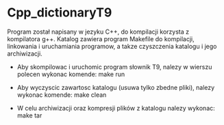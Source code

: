 # Cpp_dictionaryT9

Program został napisany w jezyku C++, do kompilacji korzysta z kompilatora
g++. Katalog zawiera program Makefile do kompilacji, linkowania i uruchamiania
programow, a takze czyszczenia katalogu i jego archiwizacji.

- Aby skompilowac i uruchomic program słownik T9, nalezy w wierszu polecen wykonac komende: 
    make run

- Aby wyczyscic zawartosc katalogu (usuwa tylko zbedne pliki), nalezy wykonac
    komende: make clean

- W celu archiwizacji oraz kompresji plików z katalogu nalezy wykonac:
    make tar
